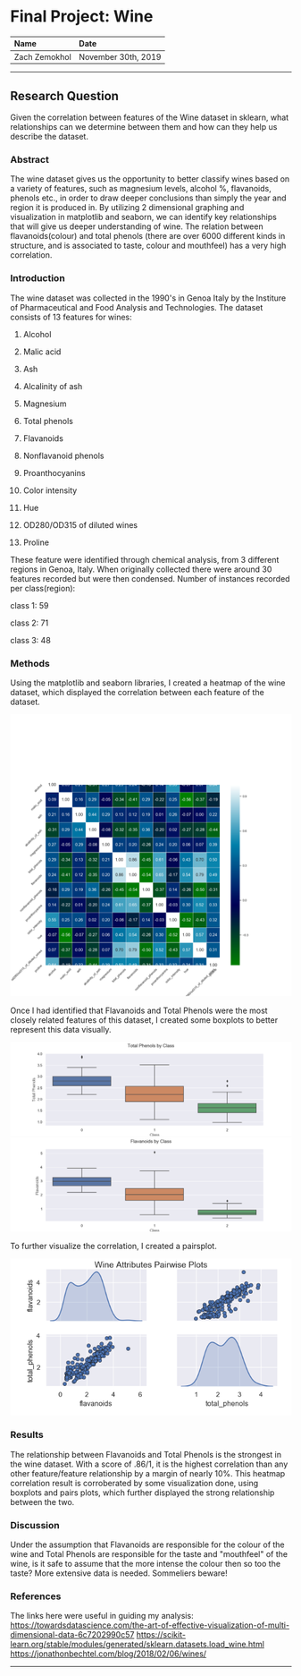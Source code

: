 # Final Project: Wine

| Name | Date |
|:-------|:---------------|
|Zach Zemokhol|November 30th, 2019|

-----

## Research Question

Given the correlation between features of the Wine dataset in sklearn, what relationships can we determine between them and how can they help us describe the dataset. 

### Abstract

The wine dataset gives us the opportunity to better classify wines based on a variety of features, such as magnesium levels, alcohol %, flavanoids, phenols etc., in order to draw deeper conclusions than simply the year and region it is produced in. 
By utilizing 2 dimensional graphing and visualization in matplotlib and seaborn, we can identify key relationships that will give us deeper understanding of wine. 
The relation between flavanoids(colour) and total phenols (there are over 6000 different kinds in structure, and is associated to taste, colour and mouthfeel) has a very high correlation.


### Introduction

The wine dataset was collected in the 1990's in Genoa Italy by the Institure of Pharmaceutical and Food Analysis and Technologies. 
The dataset consists of 13 features for wines:

1) Alcohol

2) Malic acid
3) Ash
4) Alcalinity of ash  
5) Magnesium
6) Total phenols
7) Flavanoids
8) Nonflavanoid phenols
9) Proanthocyanins
10) Color intensity
11) Hue
12) OD280/OD315 of diluted wines
13) Proline         


These feature were identified through chemical analysis, from 3 different regions in Genoa, Italy. 
When originally collected there were around 30 features recorded but were then condensed. 
Number of instances recorded per class(region):

class 1: 59

class 2: 71

class 3: 48

### Methods

Using the matplotlib and seaborn libraries, I created a heatmap of the wine dataset, which displayed the correlation between each feature of the dataset. 

![Heatmap](/fplots/seaborn_heatmap/wine_heatmap.png)

Once I had identified that Flavanoids and Total Phenols were the most closely related features of this dataset, I created some boxplots to better represent this data visually.

![Total Phenols](/fplots/seaborn_heatmap/wine-TotalPhenols.png)
![Flavanoids](/fplots/seaborn_heatmap/wine-boxplot-flavanoids.png)

To further visualize the correlation, I created a pairsplot.

![Pairsplot](/fplots/seaborn_heatmap/pairs.png)

### Results

The relationship between Flavanoids and Total Phenols is the strongest in the wine dataset. With a score of .86/1, it is the highest correlation than any other feature/feature relationship by a margin of nearly 10%.
This heatmap correlation result is corroberated by some visualization done, using boxplots and pairs plots, which further displayed the strong relationship between the two. 

### Discussion

Under the assumption that Flavanoids are responsible for the colour of the wine and Total Phenols are responsible for the taste and "mouthfeel" of the wine, is it safe to assume that the more intense the colour then so too the taste? More extensive data is needed. Sommeliers beware!

### References
The links here were useful in guiding my analysis:
https://towardsdatascience.com/the-art-of-effective-visualization-of-multi-dimensional-data-6c7202990c57
https://scikit-learn.org/stable/modules/generated/sklearn.datasets.load_wine.html
https://jonathonbechtel.com/blog/2018/02/06/wines/

-------
